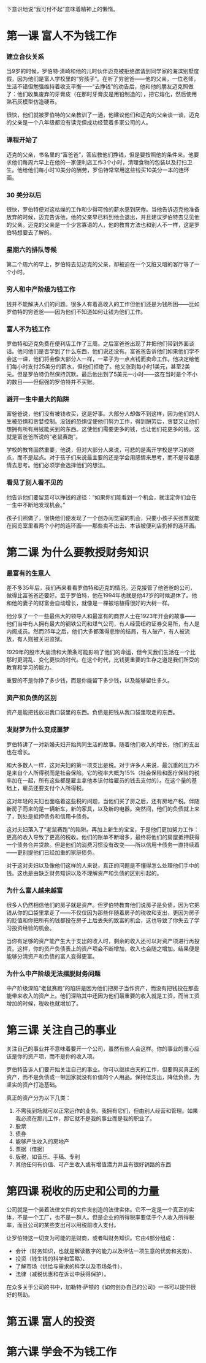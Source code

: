 下意识地说“我可付不起”意味着精神上的懒惰。

# 第一课 富人不为钱工作

### 建立合伙关系

当9岁的时候，罗伯特·清崎和他的儿时伙伴迈克被拒绝邀请到同学家的海滨别墅度假，因为他们是富人学校里的“穷孩子”。在听了穷爸爸——他的父亲，一位老师，生活不错但勉强维持着收支平衡——“去挣钱”的劝告后，他和他的朋友迈克照做了：他们收集废弃的牙膏皮（在那时牙膏皮是用铅制造的），把它熔化，然后使用熟石灰模型仿造硬币。

很快，他们就被罗伯特的父亲教训了一通，他建议他们和迈克的父亲谈一谈，迈克的父亲是一个八年级都没有读完但成功经营着多家公司的人。

### 课程开始了

迈克的父亲，书名里的“富爸爸”，答应教他们挣钱，但是要按照他的条件来。他要求他们每周六早上在他的一家便利店工作3个小时，清理食物的包装以及打扫卫生。他给他们每小时10美分的酬劳，罗伯特常常用这些钱买10美分一本的连环画。

### 30 美分以后

很快，罗伯特便对这枯燥的工作和少得可怜的薪水感到厌倦。当他告诉迈克他准备放弃的时候，迈克告诉他，他的父亲早已料到他会退出，并且建议罗伯特去见见他的父亲。迈克的父亲是一个少言寡语的人，他的教育方法也和别人不一样，这是罗伯特想要去了解的。

### 星期六的排队等候

第二个周六的早上，罗伯特去见迈克的父亲，却被迫在一个又脏又暗的客厅等了一个小时。

### 穷人和中产阶级为钱工作

钱并不能解决人们的问题。很多人有着高收入的工作但他们还是为钱所困——比如罗伯特的穷爸爸——因为他们不知道如何让钱为他们工作。

### 富人不为钱工作

罗伯特和迈克免费在便利店工作了三周。之后富爸爸出现了并把他们带到外面谈话。他问他们是否学到了什么东西，他们说还没有。富爸爸告诉他们如果他们学不会这一课，他们将会像大部分人一样，一辈子为一点点钱而卖命工作。他决定给他们每小时支付25美分的薪水，但他们拒绝了。他又涨到每小时1美元，甚至2美元。但是罗伯特仍然保持沉默。最后他出到了5美元一小时——这在当时是个不小的数目——但倔强的罗伯特并不买账。

### 避开一生中最大的陷阱

富爸爸说，他们没有被钱收买，这是好事。大部分人却做不到这样，因为他们的人生被恐惧和贪婪控制。没钱的恐惧促使他们努力工作，得到酬劳后，贪婪又让他们想拥有所有用钱能买到的东西。这使他们需要更多的钱，也让他们花更多的钱。这就是富爸爸所说的“老鼠赛跑”。

学校的教育固然重要，他说，但对大部分人来说，可悲的是离开学校是学习的终点，而不是起点。对于孩子们来说最主要的还是学会用感情来思考，而不是带着感情去思考。他们必须学会选择他们的想法。

### 看见了别人看不见的

他告诉他们要留意可以挣钱的途径：“如果你们能看到一个机会，就注定你们会在一生中不断地发现机会。”

孩子们照做了，很快他们便发现了一个创办阅览室的机会，只要小孩子买张票就能在阅览室里看两个小时的连环画——那些卖不出去、本该被便利店扔掉的连环画。

# 第二课 为什么要教授财务知识

### 最富有的生意人

差不多35年后，我们再来看看罗伯特和迈克的情况。迈克接管了他爸爸的公司，做得比富爸爸还要好。至于罗伯特，他在1994年也就是他47岁的时候退休了。他和他的妻子的财富会自动增长，就像是一棵被培植得很好的大树一样。

他分享了一个一些最伟大的领导人和最富有的商界人士在1923年开会的故事——他们当中有人拥有最大的钢铁公司和煤气公司，有人经营纽约证券交易所，有人是内阁成员。然而25年之后，他们大多都落得悲惨的结局，有人破产，有人被流放，有人则被关进监狱。

1929年的股市大崩溃和大萧条可能影响了他们的命运，但今天我们生活在一个比那时更混乱、变化更快的时代。在这个时代，比钱更重要的生存之道是我们所受的教育和学习的能力。

重要的不是你挣了多少钱，而是你能留下多少钱，以及能够留住多久。

### 资产和负债的区别

资产是能把钱放进我口袋里的东西。负债是把钱从我口袋里取走的东西。

### 发财梦为什么变成噩梦

罗伯特讲了一对新婚夫妇开始共同生活的故事。随着他们收入的增长，他们的支出也在增长。

和大多数人一样，这对夫妇的第一项支出是税。对于许多人来说，最沉重的压力不是来自个人所得税而是社会保险。它的税率大概为15%（社会保险和医疗保险的税率加在一起，所有这些都是雇主拿他本该付给雇员的钱去支付的）。在这个量的基础上，雇员还要支付个人所得税。

这对年轻的夫妇也面临着这些税的问题，当他们买了房之后，还有房地产税。伴随新房子而来的是一辆新车，新的家具，以及新的电器。突然间，他们的负债就上来了，到处是抵押债务和信用卡债务。

这对夫妇落入了“老鼠赛跑”的陷阱。再加上新生的宝宝，于是他们更加努力工作：更高的收入导致了更高的税收。他们的账单不断增多，最终将他们的房屋抵押获得一个债务合并贷款。但是他们的消费习惯没有改变——所以信用卡债务一直持续着——更别提他们已经加重的家庭债务。

对于这对夫妇以及像他们这样的人来说，真正的问题是不懂得怎么处理他们手中的钱。这也是由缺乏财务知识以及不理解资产和负债的区别引起的。

### 为什么富人越来越富

很多人仍然相信他们的房子就是资产。但罗伯特教育他们说房子是负债，因为它把钱从你的口袋里拿走了——不仅仅因为那些伴随着房子的税收和支出，更因为房子的贬值和你把所有的钱都投在房子上后丢失的致富的机会，这也导致了你失去了学习投资经验的机会。

当你有足够的资产能产生大于支出的收入时，剩余的收入还可以对资产项进行再投资。这样，你的资产负债表上的资产项会不断增加，收入也会随之增加。结果便是能够分清资产和负债的富人变得更富。

### 为什么中产阶级无法摆脱财务问题

中产阶级深陷“老鼠赛跑”的陷阱是因为他们把房子当作资产，而没有把钱投在那些能带来收入的资产上。他们深陷其中还因为他们最重要的收入就是工资，而当工资增加的时候，税收也就增加了。

# 第三课 关注自己的事业

关注自己的事业并不意味着要开一个公司，虽然有些人会这样。你的事业的重心应该是你的资产项，而不是你的收入项。

罗伯特告诉人们要开始关注自己的事业。你可以继续白天的工作，但要购买真正的资产，而不是负债或一带回家就没有价值的个人用品。保持低支出，降低负债，为坚实的资产打造基础。

真正的资产分为以下几类：

1. 不需我到场就可以正常运作的业务。我拥有它们，但由别人经营和管理。如果我必须在那儿工作，那它就不是我的事业而是我的职业了。
2. 股票
3. 债券
4. 能够产生收入的房地产
5. 票据（借据）
6. 版税，如音乐、手稿、专利
7. 其他任何有价值、可产生收入或有增值潜力并且有很好销路的东西

# 第四课 税收的历史和公司的力量

公司就是一个装着法律文件的文件夹创造的法律实体。它不一定是一个真正的实体，不是一个工厂，也不是一群人。但是企业的所得税率要低于个人收入所得税率，而且公司的某些支出可以用税前收入支付。

让罗伯特这一切变为可能的是财商，或者叫财务知识。它由4部分组成：

- 会计（财务知识，也就是解读数字的能力以及评估一项生意的优势和劣势）、
- 投资（钱生钱的科学和策略）、
- 了解市场（供给与需求的科学以及市场条件）、
- 法律（减税优惠和在诉讼中获得保护）。

在众多关于公司的书中，加勒特·萨顿的《如何创办自己的公司》一书可以提供很好的帮助。

# 第五课 富人的投资



# 第六课 学会不为钱工作